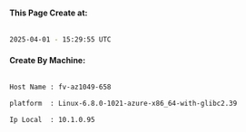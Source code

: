
   
#### This Page Create at:

```bash

2025-04-01 - 15:29:55 UTC

```

#### Create By Machine:

```bash

Host Name : fv-az1049-658

platform  : Linux-6.8.0-1021-azure-x86_64-with-glibc2.39

Ip Local  : 10.1.0.95

```

